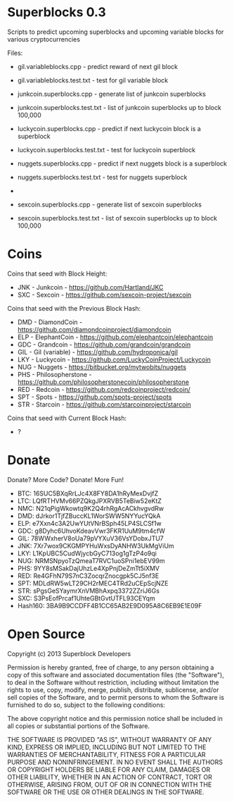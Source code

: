 Superblocks 0.3
===============

Scripts to predict upcoming superblocks and upcoming variable blocks for various cryptocurrencies

Files:

* gil.variableblocks.cpp - predict reward of next gil block
* gil.variableblocks.test.txt - test for gil variable block

* junkcoin.superblocks.cpp - generate list of junkcoin superblocks
* junkcoin.superblocks.test.txt - list of junkcoin superblocks up to block 100,000

* luckycoin.superblocks.cpp - predict if next luckycoin block is a superblock
* luckycoin.superblocks.test.txt - test for luckycoin superblock

* nuggets.superblocks.cpp - predict if next nuggets block is a superblock
* nuggets.superblocks.test.txt - test for nuggets superblock
* 
* sexcoin.superblocks.cpp - generate list of sexcoin superblocks
* sexcoin.superblocks.test.txt - list of sexcoin superblocks up to block 100,000

Coins
=====

Coins that seed with Block Height:
* JNK - Junkcoin - https://github.com/Hartland/JKC
* SXC - Sexcoin - https://github.com/sexcoin-project/sexcoin

Coins that seed with the Previous Block Hash:
* DMD - DiamondCoin - https://github.com/diamondcoinproject/diamondcoin
* ELP - ElephantCoin - https://github.com/elephantcoin/elephantcoin
* GDC - Grandcoin - https://github.com/grandcoin/grandcoin
* GIL - Gil (variable) - https://github.com/hydroponica/gil  
* LKY - Luckycoin - https://github.com/LuckyCoinProject/Luckycoin
* NUG - Nuggets - https://bitbucket.org/mytwobits/nuggets
* PHS - Philosopherstone - https://github.com/philosopherstonecoin/philosopherstone
* RED - Redcoin - https://github.com/redcoinproject/redcoin/
* SPT - Spots - https://github.com/spots-project/spots
* STR - Starcoin - https://github.com/starcoinproject/starcoin

Coins that seed with Current Block Hash:
* ?

Donate
======

Donate? More Code? Donate! More Fun!

* BTC: 16SUC5BXqRrLJc4X8FY8DA1hRyMexDvjfZ
* LTC: LQfRTHVMv66PZQkgJPXRVB5TeBiw52eKtZ
* NMC: N21qPigWkowtq9K2Q4rhRgAcACkhvgvdRw
* DMD: dJrkor1TjfZBuccKL1WorSWW5NYYucYQkA
* ELP: e7Xxn4c3A2UwYUtVNrBSph45LP4SLCSf1w
* GDC: g8Dyhc6UhvoKdeavVwr3FKR1UuM9tm4cfW
* GIL: 78WWxherV8oUa79pVYXuV36VsYDobxJTU7  
* JNK: 7Xr7wox9CKGMPYHuWxsDyANHW3UkMgViUm
* LKY: L1KpUBC5CudWjycbGyC713og1gTzP4o9qi
* NUG: NRMSNpyoTzQmeaT7RVC1uoSPni1ebEV99m
* PHS: 9YY8sMSakDajUhzLe4XpPnjDeZmTt5iXMV
* RED: Re4GFhN79S7nC3ZocqrZnocgpk5CJ5nf3E
* SPT: MDLdRW5wLT29CH2rMEC4TRd2uCEpScjNZE
* STR: sPgsGeSYaymrXnVMBhAxpq3372ZZriJ6Gs
* SXC: S3PsEofPrcaf1UhteGBtGvtUTFL93CEYqm  
* Hash160: 3BA9B9CCDFF4B1CC65AB2E9D095A8C6EB9E1E09F


Open Source
===========

Copyright (c) 2013 Superblock Developers

Permission is hereby granted, free of charge, to any person obtaining a copy
of this software and associated documentation files (the "Software"), to deal
in the Software without restriction, including without limitation the rights
to use, copy, modify, merge, publish, distribute, sublicense, and/or sell
copies of the Software, and to permit persons to whom the Software is
furnished to do so, subject to the following conditions:

The above copyright notice and this permission notice shall be included in
all copies or substantial portions of the Software.

THE SOFTWARE IS PROVIDED "AS IS", WITHOUT WARRANTY OF ANY KIND, EXPRESS OR
IMPLIED, INCLUDING BUT NOT LIMITED TO THE WARRANTIES OF MERCHANTABILITY,
FITNESS FOR A PARTICULAR PURPOSE AND NONINFRINGEMENT. IN NO EVENT SHALL THE
AUTHORS OR COPYRIGHT HOLDERS BE LIABLE FOR ANY CLAIM, DAMAGES OR OTHER
LIABILITY, WHETHER IN AN ACTION OF CONTRACT, TORT OR OTHERWISE, ARISING FROM,
OUT OF OR IN CONNECTION WITH THE SOFTWARE OR THE USE OR OTHER DEALINGS IN
THE SOFTWARE.
